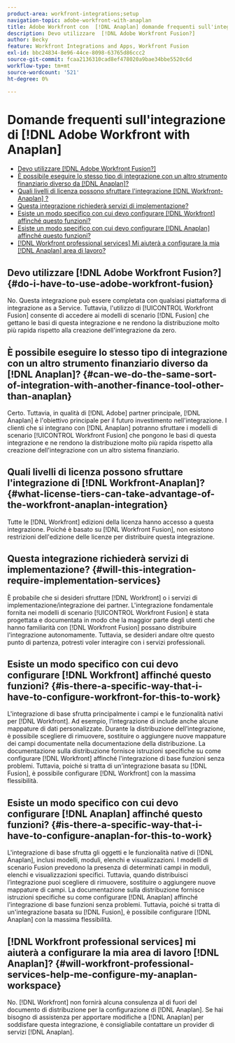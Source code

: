 ```yaml
---
product-area: workfront-integrations;setup
navigation-topic: adobe-workfront-with-anaplan
title: Adobe Workfront con  [!DNL Anaplan] domande frequenti sull'integrazione
description: Devo utilizzare  [!DNL Adobe Workfront Fusion?]
author: Becky
feature: Workfront Integrations and Apps, Workfront Fusion
exl-id: bbc24834-8e96-44ce-8098-63765d86ccc2
source-git-commit: fcaa2136310cad8ef478020a9bae34bbe5520c6d
workflow-type: tm+mt
source-wordcount: '521'
ht-degree: 0%

---
```


# Domande frequenti sull&#39;integrazione di [!DNL Adobe Workfront with Anaplan]

* [Devo utilizzare  [!DNL Adobe Workfront Fusion?]](#do-i-have-to-use-adobe-workfront-fusion)
* [È possibile eseguire lo stesso tipo di integrazione con un altro strumento finanziario diverso da  [!DNL Anaplan]?](#can-we-do-the-same-sort-of-integration-with-another-finance-tool-other-than-anaplan)
* [Quali livelli di licenza possono sfruttare l&#39;integrazione  [!DNL Workfront-Anaplan] ?](#what-license-tiers-can-take-advantage-of-the-workfront-anaplan-integration)
* [Questa integrazione richiederà servizi di implementazione?](#will-this-integration-require-implementation-services)
* [Esiste un modo specifico con cui devo configurare  [!DNL Workfront]  affinché questo funzioni?](#is-there-a-specific-way-that-i-have-to-configure-workfront-for-this-to-work)
* [Esiste un modo specifico con cui devo configurare  [!DNL Anaplan]  affinché questo funzioni?](#is-there-a-specific-way-that-i-have-to-configure-anaplan-for-this-to-work)
* [&#x200B; [!DNL Workfront professional services] Mi aiuterà a configurare la mia [!DNL Anaplan] area di lavoro?](#will-workfront-professional-services-help-me-configure-my-anaplan-workspace)

## Devo utilizzare [!DNL Adobe Workfront Fusion?] {#do-i-have-to-use-adobe-workfront-fusion}

No. Questa integrazione può essere completata con qualsiasi piattaforma di integrazione as a Service. Tuttavia, l&#39;utilizzo di [!UICONTROL Workfront Fusion] consente di accedere ai modelli di scenario [!DNL Fusion] che gettano le basi di questa integrazione e ne rendono la distribuzione molto più rapida rispetto alla creazione dell&#39;integrazione da zero.

## È possibile eseguire lo stesso tipo di integrazione con un altro strumento finanziario diverso da [!DNL Anaplan]? {#can-we-do-the-same-sort-of-integration-with-another-finance-tool-other-than-anaplan}

Certo. Tuttavia, in qualità di [!DNL Adobe] partner principale, [!DNL Anaplan] è l&#39;obiettivo principale per il futuro investimento nell&#39;integrazione. I clienti che si integrano con [!DNL Anaplan] potranno sfruttare i modelli di scenario [!UICONTROL Workfront Fusion] che pongono le basi di questa integrazione e ne rendono la distribuzione molto più rapida rispetto alla creazione dell&#39;integrazione con un altro sistema finanziario.

## Quali livelli di licenza possono sfruttare l&#39;integrazione di [!DNL Workfront-Anaplan]? {#what-license-tiers-can-take-advantage-of-the-workfront-anaplan-integration}

Tutte le [!DNL Workfront] edizioni della licenza hanno accesso a questa integrazione. Poiché è basato su [!DNL Workfront Fusion], non esistono restrizioni dell&#39;edizione delle licenze per distribuire questa integrazione.

## Questa integrazione richiederà servizi di implementazione? {#will-this-integration-require-implementation-services}

È probabile che si desideri sfruttare [!DNL Workfront] o i servizi di implementazione/integrazione dei partner. L&#39;integrazione fondamentale fornita nei modelli di scenario [!UICONTROL Workfront Fusion] è stata progettata e documentata in modo che la maggior parte degli utenti che hanno familiarità con [!DNL Workfront Fusion] possano distribuire l&#39;integrazione autonomamente. Tuttavia, se desideri andare oltre questo punto di partenza, potresti voler interagire con i servizi professionali.

## Esiste un modo specifico con cui devo configurare [!DNL Workfront] affinché questo funzioni? {#is-there-a-specific-way-that-i-have-to-configure-workfront-for-this-to-work}

L&#39;integrazione di base sfrutta principalmente i campi e le funzionalità nativi per [!DNL Workfront]. Ad esempio, l’integrazione di include anche alcune mappature di dati personalizzate. Durante la distribuzione dell’integrazione, è possibile scegliere di rimuovere, sostituire o aggiungere nuove mappature dei campi documentate nella documentazione della distribuzione. La documentazione sulla distribuzione fornisce istruzioni specifiche su come configurare [!DNL Workfront] affinché l&#39;integrazione di base funzioni senza problemi. Tuttavia, poiché si tratta di un&#39;integrazione basata su [!DNL Fusion], è possibile configurare [!DNL Workfront] con la massima flessibilità.

## Esiste un modo specifico con cui devo configurare [!DNL Anaplan] affinché questo funzioni? {#is-there-a-specific-way-that-i-have-to-configure-anaplan-for-this-to-work}

L&#39;integrazione di base sfrutta gli oggetti e le funzionalità native di [!DNL Anaplan], inclusi modelli, moduli, elenchi e visualizzazioni. I modelli di scenario Fusion prevedono la presenza di determinati campi in moduli, elenchi e visualizzazioni specifici. Tuttavia, quando distribuisci l’integrazione puoi scegliere di rimuovere, sostituire o aggiungere nuove mappature di campi. La documentazione sulla distribuzione fornisce istruzioni specifiche su come configurare [!DNL Anaplan] affinché l&#39;integrazione di base funzioni senza problemi. Tuttavia, poiché si tratta di un&#39;integrazione basata su [!DNL Fusion], è possibile configurare [!DNL Anaplan] con la massima flessibilità.

## [!DNL Workfront professional services] mi aiuterà a configurare la mia area di lavoro [!DNL Anaplan]? {#will-workfront-professional-services-help-me-configure-my-anaplan-workspace}

No. [!DNL Workfront] non fornirà alcuna consulenza al di fuori del documento di distribuzione per la configurazione di [!DNL Anaplan]. Se hai bisogno di assistenza per apportare modifiche a [!DNL Anaplan] per soddisfare questa integrazione, è consigliabile contattare un provider di servizi [!DNL Anaplan].
